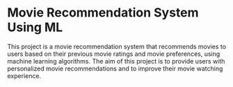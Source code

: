 # Movie Recommendation System Using ML

This project is a movie recommendation system that recommends movies to users based on their previous movie ratings and movie preferences, using machine learning algorithms. The aim of this project is to provide users with personalized movie recommendations and to improve their movie watching experience.
